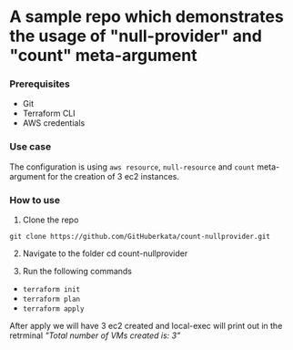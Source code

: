 # A sample repo which demonstrates the usage of "null-provider" and "count" meta-argument

### Prerequisites
- Git
- Terraform CLI
- AWS credentials

### Use case
The configuration is using `aws resource`, `null-resource` and `count` meta-argument for the creation of 3 ec2 instances.

### How to use
1. Clone the repo
```
git clone https://github.com/GitHuberkata/count-nullprovider.git
```
2. Navigate to the folder
cd count-nullprovider

3. Run the following commands
- `terraform init`
- `terraform plan`
- `terraform apply`

After apply we will have 3 ec2 created and local-exec will print out in the retrminal *"Total number of VMs created is: 3"*
